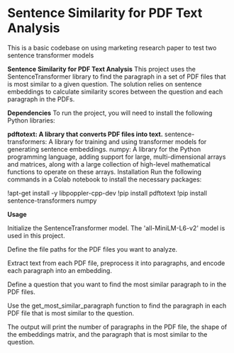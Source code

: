 # Sentence Similarity for PDF Text Analysis
This is a basic codebase on using marketing research paper to test two sentence transformer models 

**Sentence Similarity for PDF Text Analysis**
This project uses the SentenceTransformer library to find the paragraph in a set of PDF files that is most similar to a given question. The solution relies on sentence embeddings to calculate similarity scores between the question and each paragraph in the PDFs.

**Dependencies**
To run the project, you will need to install the following Python libraries:

**pdftotext: A library that converts PDF files into text.**
sentence-transformers: A library for training and using transformer models for generating sentence embeddings.
numpy: A library for the Python programming language, adding support for large, multi-dimensional arrays and matrices, along with a large collection of high-level mathematical functions to operate on these arrays.
Installation
Run the following commands in a Colab notebook to install the necessary packages:

!apt-get install -y libpoppler-cpp-dev
!pip install pdftotext
!pip install sentence-transformers numpy

**Usage**

Initialize the SentenceTransformer model. The 'all-MiniLM-L6-v2' model is used in this project.

Define the file paths for the PDF files you want to analyze.

Extract text from each PDF file, preprocess it into paragraphs, and encode each paragraph into an embedding.

Define a question that you want to find the most similar paragraph to in the PDF files.

Use the get_most_similar_paragraph function to find the paragraph in each PDF file that is most similar to the question.

The output will print the number of paragraphs in the PDF file, the shape of the embeddings matrix, and the paragraph that is most similar to the question.

